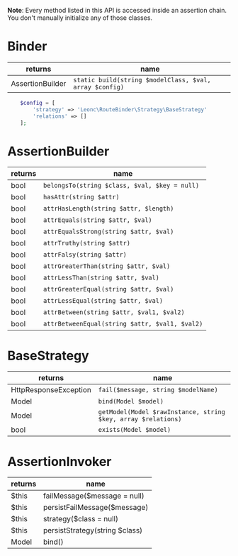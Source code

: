 **Note**: Every method listed in this API is accessed inside an assertion chain. You don't manually initialize any of those classes.

# Binder #
| returns | name |
| --- | --- |
| AssertionBuilder | ```static build(string $modelClass, $val, array $config)```  |



```php
    $config = [
        'strategy' => 'Leonc\RouteBinder\Strategy\BaseStrategy'
        'relations' => []
    ];
```

# AssertionBuilder #
| returns | name |
| --- | --- |
| bool | ```belongsTo(string $class, $val, $key = null)``` |
| bool | ```hasAttr(string $attr)``` |
| bool | ```attrHasLength(string $attr, $length)``` |
| bool | ```attrEquals(string $attr, $val)``` |
| bool | ```attrEqualsStrong(string $attr, $val)``` |
| bool | ```attrTruthy(string $attr)``` |
| bool | ```attrFalsy(string $attr)``` |
| bool | ```attrGreaterThan(string $attr, $val)``` |
| bool | ```attrLessThan(string $attr, $val)``` |
| bool | ```attrGreaterEqual(string $attr, $val)``` |
| bool | ```attrLessEqual(string $attr, $val)``` |
| bool | ```attrBetween(string $attr, $val1, $val2)``` |
| bool | ```attrBetweenEqual(string $attr, $val1, $val2)``` |

# BaseStrategy #
| returns | name |
| --- | --- |
| HttpResponseException | ```fail($message, string $modelName)```  |
| Model | ```bind(Model $model)```  |
| Model | ```getModel(Model $rawInstance, string $key, array $relations)```  |
| bool | ```exists(Model $model)```  |


# AssertionInvoker #
| returns | name |
| --- | --- |
| $this | failMessage($message = null)  |
| $this | persistFailMessage($message)  |
| $this | strategy($class = null)  |
| $this | persistStrategy(string $class)  |
| Model | bind() |


